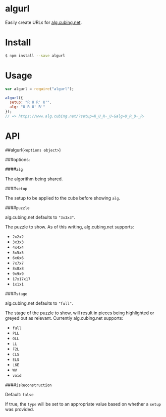 algurl
======

Easily create URLs for [alg.cubing.net](https://alg.cubing.net/).

Install
=======

```bash
$ npm install --save algurl
```

Usage
=====

```javascript
var algurl = require("algurl");

algurl({
  setup: "R U R' U'",
  alg: "U R U' R'"
});
// => https://www.alg.cubing.net/?setup=R_U_R-_U-&alg=U_R_U-_R-
```

API
===

##algurl(`<options object>`)

###options:

####`alg`

The algorithm being shared.

####`setup`

The setup to be applied to the cube before showing `alg`.

####`puzzle`

alg.cubing.net defaults to `"3x3x3"`.

The puzzle to show.
As of this writing, alg.cubing.net supports:

* `2x2x2`
* `3x3x3`
* `4x4x4`
* `5x5x5`
* `6x6x6`
* `7x7x7`
* `8x8x8`
* `9x9x9`
* `17x17x17`
* `1x1x1`

####`stage`

alg.cubing.net defaults to `"full"`.

The stage of the puzzle to show, will result in pieces being highlighted or greyed out as relevant.
Currently alg.cubing.net supports:

* `full`
* `PLL`
* `OLL`
* `LL`
* `F2L`
* `CLS`
* `ELS`
* `L6E`
* `WV`
* `void`

####`isReconstruction`

Default: `false`

If true, the `type` will be set to an appropriate value based on whether a `setup` was provided.
